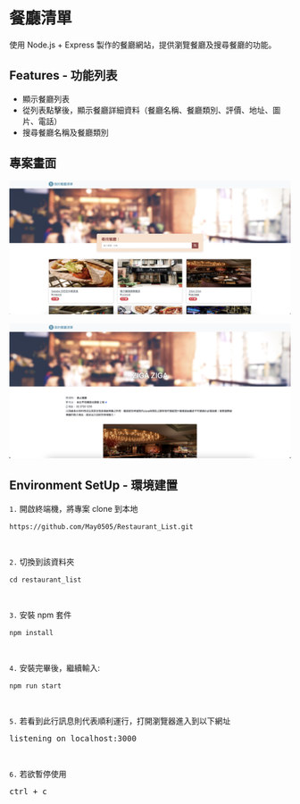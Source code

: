 # 餐廳清單

使用 Node.js + Express 製作的餐廳網站，提供瀏覽餐廳及搜尋餐廳的功能。

## Features - 功能列表

- 顯示餐廳列表
- 從列表點擊後，顯示餐廳詳細資料（餐廳名稱、餐廳類別、評價、地址、圖片、電話）
- 搜尋餐廳名稱及餐廳類別

## 專案畫面

![MyImage](/public/image/homePage.png)

![MyImage](/public/image/detail.png)

## Environment SetUp - 環境建置

`1.` 開啟終端機，將專案 clone 到本地<br />

<pre><code>https://github.com/May0505/Restaurant_List.git</code></pre><br />

`2.` 切換到該資料夾

<pre><code>cd restaurant_list</code></pre><br />

`3.` 安裝 npm 套件

<pre><code>npm install</code></pre><br />

`4.` 安裝完畢後，繼續輸入:<br />

<pre><code>npm run start</code></pre><br />

`5.` 若看到此行訊息則代表順利運行，打開瀏覽器進入到以下網址<br />

<pre>listening on localhost:3000</pre><br />

`6.` 若欲暫停使用<br />

<pre>ctrl + c</pre><br />
